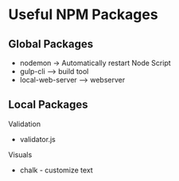# Useful NPM Packages

## Global Packages
* nodemon -> Automatically restart Node Script
* gulp-cli --> build tool
* local-web-server --> webserver


## Local Packages
Validation
* validator.js

Visuals
* chalk - customize text
